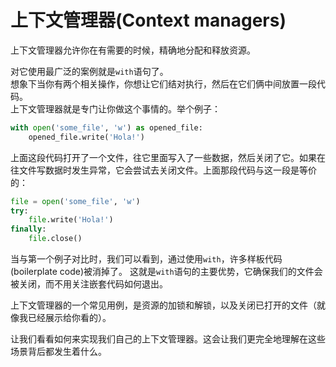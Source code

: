 # 上下文管理器(Context managers)

上下文管理器允许你在有需要的时候，精确地分配和释放资源。  

对它使用最广泛的案例就是```with```语句了。  
想象下当你有两个相关操作，你想让它们结对执行，然后在它们俩中间放置一段代码。  
上下文管理器就是专门让你做这个事情的。举个例子：

```python
with open('some_file', 'w') as opened_file:
    opened_file.write('Hola!')
```

上面这段代码打开了一个文件，往它里面写入了一些数据，然后关闭了它。如果在往文件写数据时发生异常，它会尝试去关闭文件。上面那段代码与这一段是等价的：

```python
file = open('some_file', 'w')
try:
    file.write('Hola!')
finally:
    file.close()
```

当与第一个例子对比时，我们可以看到，通过使用```with```，许多样板代码(boilerplate code)被消掉了。 这就是```with```语句的主要优势，它确保我们的文件会被关闭，而不用关注嵌套代码如何退出。

上下文管理器的一个常见用例，是资源的加锁和解锁，以及关闭已打开的文件（就像我已经展示给你看的）。

让我们看看如何来实现我们自己的上下文管理器。这会让我们更完全地理解在这些场景背后都发生着什么。
